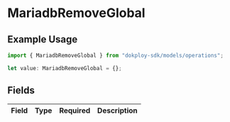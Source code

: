 # MariadbRemoveGlobal

## Example Usage

```typescript
import { MariadbRemoveGlobal } from "dokploy-sdk/models/operations";

let value: MariadbRemoveGlobal = {};
```

## Fields

| Field       | Type        | Required    | Description |
| ----------- | ----------- | ----------- | ----------- |